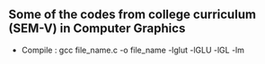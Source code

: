 ## Some of the codes from college curriculum (SEM-V) in Computer Graphics 

* Compile : gcc file_name.c -o file_name -lglut -lGLU -lGL -lm
